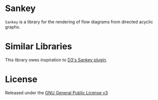 # Sankey

`Sankey` is a library for the rendering of flow diagrams from directed acyclic graphs.

# Similar Libraries

This library owes inspiration to [D3's Sankey plugin](https://github.com/d3/d3-sankey).

# License

Released under the [GNU General Public License v3](https://www.gnu.org/licenses/gpl.html)
